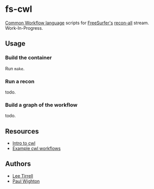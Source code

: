 # fs-cwl

[Common Workflow language](http://www.commonwl.org/) scripts for [FreeSurfer's](https://github.com/freesurfer/freesurfer) [recon-all](https://surfer.nmr.mgh.harvard.edu/fswiki/recon-all) stream. Work-In-Progress.

## Usage

### Build the container
Run `make`.

### Run a recon

todo.

### Build a graph of the workflow

todo.

## Resources

- [Intro to cwl](http://www.commonwl.org/user_guide/)
- [Example cwl workflows](https://github.com/common-workflow-language/workflows/tree/master/workflows)

## Authors

- [Lee Tirrell](https://www.linkedin.com/in/leetirrell/)
- [Paul Wighton](https://www.linkedin.com/in/paul-wighton/)


